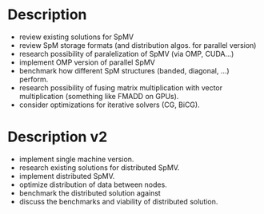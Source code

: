 # Description

+ review existing solutions for SpMV
+ review SpM storage formats (and distribution algos. for parallel version)
+ research possibility of paralelization of SpMV (via OMP, CUDA...)
+ implement OMP version of parallel SpMV
+ benchmark how different SpM structures (banded, diagonal, ...) perform.
+ research possibility of fusing matrix multiplication with vector multiplication (something like FMADD on GPUs).
+ consider optimizations for iterative solvers
(CG, BiCG).

# Description v2

+ implement single machine version.
+ research existing solutions for distributed SpMV.
+ implement distributed SpMV.
+ optimize distribution of data between nodes.
+ benchmark the distributed solution against 
+ discuss the benchmarks and viability of distributed solution.
